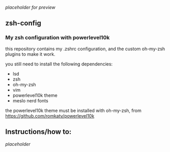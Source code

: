*placeholder for preview*

## zsh-config
### My zsh configuration with powerlevel10k

this repository contains my .zshrc configuration, and the custom oh-my-zsh plugins to make it work. 

you still need to install the following dependencies:
- lsd
- zsh
- oh-my-zsh
- vim
- powerlevel10k theme
- meslo nerd fonts

the powerlevel10k theme must be installed with oh-my-zsh, from https://github.com/romkatv/powerlevel10k

## Instructions/how to:
*placeholder*
